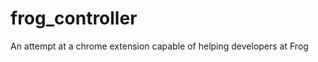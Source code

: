 frog_controller
===============

An attempt at a chrome extension capable of helping developers at Frog
